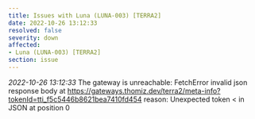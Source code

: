 ```yaml
---
title: Issues with Luna (LUNA-003) [TERRA2]
date: 2022-10-26 13:12:33
resolved: false
severity: down
affected:
- Luna (LUNA-003) [TERRA2]
section: issue
---
```


*2022-10-26 13:12:33* The gateway is unreachable: FetchError invalid json response body at https://gateways.thomiz.dev/terra2/meta-info?tokenId=tti_f5c5446b8621bea7410fd454 reason: Unexpected token < in JSON at position 0